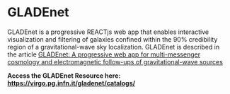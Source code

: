 # GLADEnet
GLADEnet is a progressive REACTjs web app that enables interactive visualization and filtering of galaxies confined within the 90% credibility region of a gravitational-wave sky localization. GLADEnet is described in the article [GLADEnet: A progressive web app for multi-messenger cosmology and electromagnetic follow-ups of gravitational-wave sources](https://www.aanda.org/articles/aa/abs/2024/04/aa48073-23/aa48073-23.html)

**Access the GLADEnet Resource here: https://virgo.pg.infn.it/gladenet/catalogs/**
